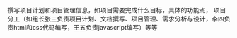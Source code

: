 撰写项目计划和项目管理信息，如项目需要完成什么目标，具体的功能点，
项目分工（如组长张三负责项目计划、文档撰写、项目管理、需求分析与设计，李四负责html和css代码编写，王五负责javascript编写）等等
